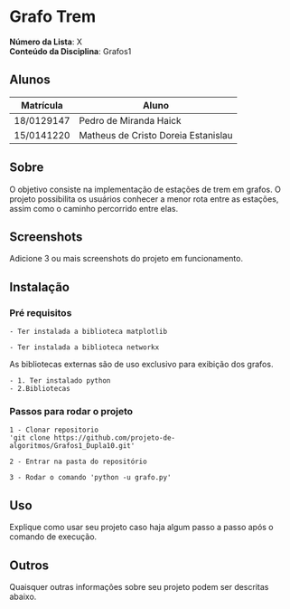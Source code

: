 # Grafo Trem

**Número da Lista**: X<br>
**Conteúdo da Disciplina**: Grafos1<br>

## Alunos
|Matrícula | Aluno |
| -- | -- |
| 18/0129147  |  Pedro de Miranda Haick |
| 15/0141220  |  Matheus de Cristo Doreia Estanislau |

## Sobre 
O objetivo consiste na implementação de estações de trem em grafos. 
O projeto possibilita os usuários conhecer a menor rota entre as estações,
assim como o caminho percorrido entre elas.

## Screenshots
Adicione 3 ou mais screenshots do projeto em funcionamento.

## Instalação 
### Pré requisitos
    - Ter instalada a biblioteca matplotlib
    
    - Ter instalada a biblioteca networkx
As bibliotecas externas são de uso exclusivo para exibição dos grafos.

    - 1. Ter instalado python
    - 2.Bibliotecas

### Passos para rodar o projeto

    1 - Clonar repositorio 
    'git clone https://github.com/projeto-de-algoritmos/Grafos1_Dupla10.git'
    
    2 - Entrar na pasta do repositório
    
    3 - Rodar o comando 'python -u grafo.py'

## Uso 
Explique como usar seu projeto caso haja algum passo a passo após o comando de execução.

## Outros 
Quaisquer outras informações sobre seu projeto podem ser descritas abaixo.
